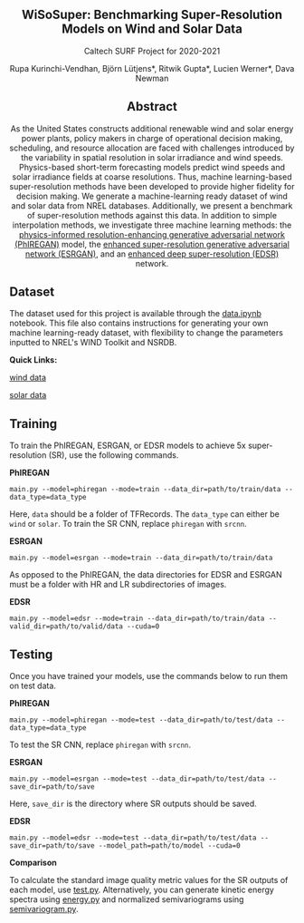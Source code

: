 <div align="center">

## WiSoSuper: Benchmarking Super-Resolution Models on Wind and Solar Data

Caltech SURF Project for 2020-2021

Rupa Kurinchi-Vendhan, Björn Lütjens*, Ritwik Gupta*, Lucien Werner*, Dava Newman

## Abstract
As the United States constructs additional renewable wind and solar energy power plants, policy makers in charge of operational decision making, scheduling, and resource allocation are faced with challenges introduced by the variability in spatial resolution in solar irradiance and wind speeds. Physics-based short-term forecasting models predict wind speeds and solar irradiance fields at coarse resolutions. Thus, machine learning-based super-resolution methods have been developed to provide higher fidelity for decision making. We generate a machine-learning ready dataset of wind and solar data from NREL databases. Additionally, we present a benchmark of super-resolution methods against this data. In addition to simple interpolation methods, we investigate three machine learning methods: the [physics-informed resolution-enhancing generative adversarial network (PhIREGAN)](https://www.pnas.org/content/117/29/16805) model, the [enhanced super-resolution generative adversarial network (ESRGAN)](http://openaccess.thecvf.com/content_ECCVW_2018/papers/11133/Wang_ESRGAN_Enhanced_Super-Resolution_Generative_Adversarial_Networks_ECCVW_2018_paper.pdf), and an [enhanced deep super-resolution (EDSR)](https://arxiv.org/abs/1707.02921) network.

<div align="left">

## Dataset
The dataset used for this project is available through the [data.ipynb](https://github.com/RupaKurinchiVendhan/SuperEnergyBench/blob/main/data.ipynb) notebook. This file also contains instructions for generating your own machine learning-ready dataset, with flexibility to change the parameters inputted to NREL's WIND Toolkit and NSRDB.

**Quick Links:**

[wind data](https://data.caltech.edu/records/2126)
  
[solar data](https://data.caltech.edu/records/2127)

## Training
To train the PhIREGAN, ESRGAN, or EDSR models to achieve 5x super-resolution (SR), use the following commands.

**PhIREGAN**

`main.py --model=phiregan --mode=train --data_dir=path/to/train/data --data_type=data_type`

Here, `data` should be a folder of TFRecords. The `data_type` can either be `wind` or `solar`. To train the SR CNN, replace `phiregan` with `srcnn`. 

**ESRGAN**

`main.py --model=esrgan --mode=train --data_dir=path/to/train/data`

As opposed to the PhIREGAN, the data directories for EDSR and ESRGAN must be a folder with HR and LR subdirectories of images. 

**EDSR**

`main.py --model=edsr --mode=train --data_dir=path/to/train/data --valid_dir=path/to/valid/data --cuda=0`

## Testing
Once you have trained your models, use the commands below to run them on test data.

**PhIREGAN**

`main.py --model=phiregan --mode=test --data_dir=path/to/test/data --data_type=data_type`

To test the SR CNN, replace `phiregan` with `srcnn`.

**ESRGAN**

`main.py --model=esrgan --mode=test --data_dir=path/to/test/data --save_dir=path/to/save`

Here, `save_dir` is the directory where SR outputs should be saved.

**EDSR**

`main.py --model=edsr --mode=test --data_dir=path/to/test/data --save_dir=path/to/save --model_path=path/to/model --cuda=0`

**Comparison**

To calculate the standard image quality metric values for the SR outputs of each model, use [test.py](https://github.com/RupaKurinchiVendhan/SuperEnergyBench/blob/main/test.py). Alternatively, you can generate kinetic energy spectra using [energy.py](https://github.com/RupaKurinchiVendhan/SuperEnergyBench/blob/main/energy.py) and normalized semivariograms using [semivariogram.py](https://github.com/RupaKurinchiVendhan/SuperEnergyBench/blob/main/energy.py).
